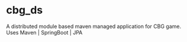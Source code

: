 # cbg_ds
A distributed module based maven managed application for CBG game. Uses Maven | SpringBoot | JPA
